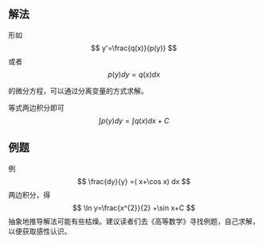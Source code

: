 ## 解法

形如
$$
y'=\frac{q(x)}{p(y)}
$$
或者
$$
p(y)dy=q(x)dx
$$


的微分方程，可以通过分离变量的方式求解。

等式两边积分即可
$$
\int p(y)dy= \int q(x)dx + C
$$

## 例题

例
$$
\frac{dy}{y} =( x+\cos x) dx
$$
两边积分，得
$$
\ln y=\frac{x^{2}}{2} +\sin x+C
$$
抽象地推导解法可能有些枯燥。建议读者们去《高等数学》寻找例题，自己求解，以便获取感性认识。
